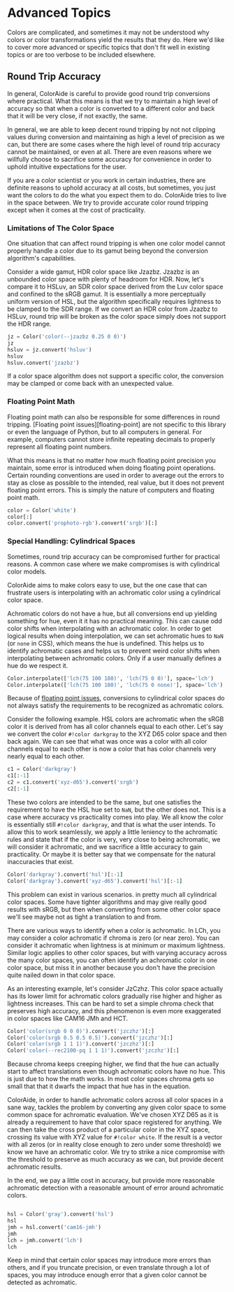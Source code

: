# Advanced Topics

Colors are complicated, and sometimes it may not be understood why colors or color transformations yield the results
that they do. Here we'd like to cover more advanced or specific topics that don't fit well in existing topics or are too
verbose to be included elsewhere.

## Round Trip Accuracy

In general, ColorAide is careful to provide good round trip conversions where practical. What this means is that we
try to maintain a high level of accuracy so that when a color is converted to a different color and back that it will be
very close, if not exactly, the same.

In general, we are able to keep decent round tripping by not not clipping values during conversion and maintaining as
high a level of precision as we can, but there are some cases where the high level of round trip accuracy cannot be
maintained, or even at all. There are even reasons where we willfully choose to sacrifice some accuracy for convenience
in order to uphold intuitive expectations for the user.

If you are a color scientist or you work in certain industries, there are definite reasons to uphold accuracy at all
costs, but sometimes, you just want the colors to do the what you expect them to do. ColorAide tries to live in the
space between. We try to provide accurate color round tripping except when it comes at the cost of practicality.

### Limitations of The Color Space

One situation that can affect round tripping is when one color model cannot properly handle a color due to its gamut
being beyond the conversion algorithm's capabilities.

Consider a wide gamut, HDR color space like Jzazbz. Jzazbz is an unbounded color space with plenty of headroom for HDR.
Now, let's compare it to HSLuv, an SDR color space derived from the Luv color space and confined to the sRGB gamut. It
is essentially a more perceptually uniform version of HSL, but the algorithm specifically requires lightness to be
clamped to the SDR range. If we convert an HDR color from Jzazbz to HSLuv, round trip will be broken as the color space
simply does not support the HDR range.

```py play
jz = Color('color(--jzazbz 0.25 0 0)')
jz
hsluv = jz.convert('hsluv')
hsluv
hsluv.convert('jzazbz')
```
If a color space algorithm does not support a specific color, the conversion may be clamped or come back with an
unexpected value.

### Floating Point Math

Floating point math can also be responsible for some differences in round tripping. [Floating point issues][floating-point]
are not specific to this library or even the language of Python, but to all computers in general. For example, computers
cannot store infinite repeating decimals to properly represent all floating point numbers.

What this means is that no matter how much floating point precision you maintain, some error is introduced when doing
floating point operations. Certain rounding conventions are used in order to average out the errors to stay as close as
possible to the intended, real value, but it does not prevent floating point errors. This is simply the nature of
computers and floating point math.

```py play
color = Color('white')
color[:]
color.convert('prophoto-rgb').convert('srgb')[:]
```

### Special Handling: Cylindrical Spaces

Sometimes, round trip accuracy can be compromised further for practical reasons. A common case where we make compromises
is with cylindrical color models.

ColorAide aims to make colors easy to use, but the one case that can frustrate users is interpolating with an achromatic
color using a cylindrical color space.

Achromatic colors do not have a hue, but all conversions end up yielding something for hue, even it it has no practical
meaning. This can cause odd color shifts when interpolating with an achromatic color. In order to get logical results
when doing interpolation, we can set achromatic hues to `NaN` (or `none` in CSS), which means the hue is undefined. This
helps us to identify achromatic cases and helps us to prevent weird color shifts when interpolating between achromatic
colors. Only if a user manually defines a hue do we respect it.

```py play
Color.interpolate(['lch(75 100 180)', 'lch(75 0 0)'], space='lch')
Color.interpolate(['lch(75 100 180)', 'lch(75 0 none)'], space='lch')
```

Because of [floating point issues](#floating-point-math), conversions to cylindrical color spaces do not always satisfy
the requirements to be recognized as achromatic colors.

Consider the following example. HSL colors are achromatic when the sRGB color it is derived from has all color channels
equal to each other. Let's say we convert the color `#!color darkgray` to the XYZ D65 color space and then back again.
We can see that what was once was a color with all color channels equal to each other is now a color that has color
channels very nearly equal to each other.

```py play
c1 = Color('darkgray')
c1[:-1]
c2 = c1.convert('xyz-d65').convert('srgb')
c2[:-1]
```

These two colors are intended to be the same, but one satisfies the requirement to have the HSL hue set to `NaN`, but
the other does not. This is a case where accuracy vs practicality comes into play. We all know the color is essentially
still `#!color darkgray`, and that is what the user intends. To allow this to work seamlessly, we apply a little
leniency to the achromatic rules and state that if the color is very, very close to being achromatic, we will consider
it achromatic, and we sacrifice a little accuracy to gain practicality. Or maybe it is better say that we compensate for
the natural inaccuracies that exist.

```py play
Color('darkgray').convert('hsl')[:-1]
Color('darkgray').convert('xyz-d65').convert('hsl')[:-1]
```

This problem can exist in various scenarios. in pretty much all cylindrical color spaces. Some have tighter algorithms
and may give really good results with sRGB, but then when converting from some other color space we'll see maybe not as
tight a translation to and from.

There are various ways to identify when a color is achromatic. In LCh, you may consider a color achromatic if chroma is
zero (or near zero). You can consider it achromatic when lightness is at minimum or maximum lightness. Similar logic
applies to other color spaces, but with varying accuracy across the many color spaces, you can often identify an
achromatic color in one color space, but miss it in another because you don't have the precision quite nailed down in
that color space.

As an interesting example, let's consider JzCzhz. This color space actually has its lower limit for achromatic colors
gradually rise higher and higher as lightness increases. This can be hard to set a simple chroma check that preserves
high accuracy, and this phenomenon is even more exaggerated in color spaces like CAM16 JMh and HCT.

```py play
Color('color(srgb 0 0 0)').convert('jzczhz')[:]
Color('color(srgb 0.5 0.5 0.5)').convert('jzczhz')[:]
Color('color(srgb 1 1 1)').convert('jzczhz')[:]
Color('color(--rec2100-pq 1 1 1)').convert('jzczhz')[:]
```

Because chroma keeps creeping higher, we find that the hue can actually start to affect translations even though
achromatic colors have no hue. This is just due to how the math works. In most color spaces chroma gets so small that
that it dwarfs the impact that hue has in the equation.

ColorAide, in order to handle achromatic colors across all color spaces in a sane way, tackles the problem by converting
any given color space to some common space for achromatic evaluation. We've chosen XYZ D65 as it is already a
requirement to have that color space registered for anything. We can then take the cross product of a particular color
in the XYZ space, crossing its value with XYZ value for `#!color white`. If the result is a vector with all zeros (or
in reality close enough to zero under some threshold) we know we have an achromatic color. We try to strike a nice
compromise with the threshold to preserve as much accuracy as we can, but provide decent achromatic results.

In the end, we pay a little cost in accuracy, but provide more reasonable achromatic detection with a reasonable amount
of error around achromatic colors.

```py play

hsl = Color('gray').convert('hsl')
hsl
jmh = hsl.convert('cam16-jmh')
jmh
lch = jmh.convert('lch')
lch
```

Keep in mind that certain color spaces may introduce more errors than others, and if you truncate precision, or even
translate through a lot of spaces, you may introduce enough error that a given color cannot be detected as achromatic.

